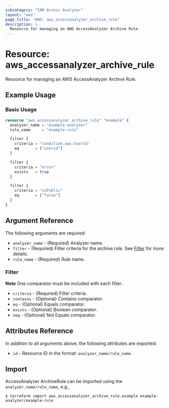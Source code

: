 ```yaml
---
subcategory: "IAM Access Analyzer"
layout: "aws"
page_title: "AWS: aws_accessanalyzer_archive_rule"
description: |-
  Resource for managing an AWS AccessAnalyzer Archive Rule.
---
```


# Resource: aws_accessanalyzer_archive_rule

Resource for managing an AWS AccessAnalyzer Archive Rule.

## Example Usage

### Basic Usage

```terraform
resource "aws_accessanalyzer_archive_rule" "example" {
  analyzer_name = "example-analyzer"
  rule_name     = "example-rule"

  filter {
    criteria = "condition.aws:UserId"
    eq       = ["userid"]
  }

  filter {
    criteria = "error"
    exists   = true
  }

  filter {
    criteria = "isPublic"
    eq       = ["false"]
  }
}
```

## Argument Reference

The following arguments are required:

* `analyzer_name` - (Required) Analyzer name.
* `filter` - (Required) Filter criteria for the archive rule. See [Filter](#filter) for more details.
* `rule_name` - (Required) Rule name.

### Filter

**Note** One comparator must be included with each filter.

* `criteria` - (Required) Filter criteria.
* `contains` - (Optional) Contains comparator.
* `eq` - (Optional) Equals comparator.
* `exists` - (Optional) Boolean comparator.
* `neq` - (Optional) Not Equals comparator.

## Attributes Reference

In addition to all arguments above, the following attributes are exported:

* `id` - Resource ID in the format: `analyzer_name/rule_name`.

## Import

AccessAnalyzer ArchiveRule can be imported using the `analyzer_name/rule_name`, e.g.,

```
$ terraform import aws_accessanalyzer_archive_rule.example example-analyzer/example-rule
```
